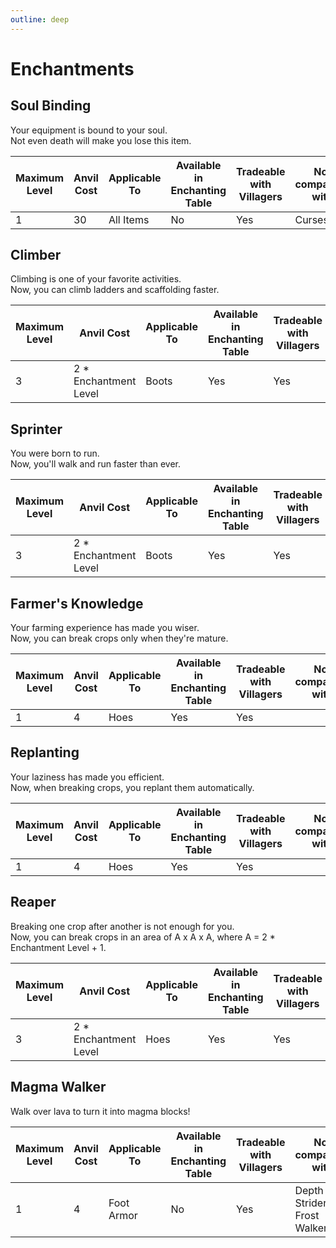 ```yaml
---
outline: deep
---
```


# Enchantments

## Soul Binding

Your equipment is bound to your soul.  
Not even death will make you lose this item.

| Maximum Level | Anvil Cost | Applicable To | Available in Enchanting Table | Tradeable with Villagers | Not compatible with |
| ------------- | ---------- | ------------- | ----------------------------- | ------------------------ | ------------------- |
| 1             | 30         | All Items     | No                            | Yes                      | Curses              |

## Climber

Climbing is one of your favorite activities.  
Now, you can climb ladders and scaffolding faster.

| Maximum Level | Anvil Cost             | Applicable To | Available in Enchanting Table | Tradeable with Villagers | Not compatible with |
| ------------- | ---------------------- | ------------- | ----------------------------- | ------------------------ | ------------------- |
| 3             | 2 \* Enchantment Level | Boots         | Yes                           | Yes                      |                     |

## Sprinter

You were born to run.  
Now, you'll walk and run faster than ever.

| Maximum Level | Anvil Cost             | Applicable To | Available in Enchanting Table | Tradeable with Villagers | Not compatible with |
| ------------- | ---------------------- | ------------- | ----------------------------- | ------------------------ | ------------------- |
| 3             | 2 \* Enchantment Level | Boots         | Yes                           | Yes                      |                     |

## Farmer's Knowledge

Your farming experience has made you wiser.  
Now, you can break crops only when they're mature.

| Maximum Level | Anvil Cost | Applicable To | Available in Enchanting Table | Tradeable with Villagers | Not compatible with |
| ------------- | ---------- | ------------- | ----------------------------- | ------------------------ | ------------------- |
| 1             | 4          | Hoes          | Yes                           | Yes                      |                     |

## Replanting

Your laziness has made you efficient.  
Now, when breaking crops, you replant them automatically.

| Maximum Level | Anvil Cost | Applicable To | Available in Enchanting Table | Tradeable with Villagers | Not compatible with |
| ------------- | ---------- | ------------- | ----------------------------- | ------------------------ | ------------------- |
| 1             | 4          | Hoes          | Yes                           | Yes                      |                     |

## Reaper

Breaking one crop after another is not enough for you.  
Now, you can break crops in an area of A x A x A, where A = 2 \* Enchantment Level + 1.

| Maximum Level | Anvil Cost             | Applicable To | Available in Enchanting Table | Tradeable with Villagers | Not compatible with |
| ------------- | ---------------------- | ------------- | ----------------------------- | ------------------------ | ------------------- |
| 3             | 2 \* Enchantment Level | Hoes          | Yes                           | Yes                      |                     |

## Magma Walker

Walk over lava to turn it into magma blocks!

| Maximum Level | Anvil Cost | Applicable To | Available in Enchanting Table | Tradeable with Villagers | Not compatible with          |
| ------------- | ---------- | ------------- | ----------------------------- | ------------------------ | ---------------------------- |
| 1             | 4          | Foot Armor    | No                            | Yes                      | Depth Strider & Frost Walker |
